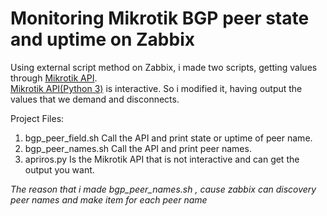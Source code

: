 # Monitoring Mikrotik BGP peer state and uptime on Zabbix
Using external script method on Zabbix, i made two scripts, getting values through [Mikrotik API](https://wiki.mikrotik.com/wiki/Manual:API_Python3).<br>
[Mikrotik API(Python 3)](https://wiki.mikrotik.com/wiki/Manual:API_Python3)  is interactive. So i modified it, having output the values that we demand and  disconnects.

Project Files:

1) bgp_peer_field.sh Call the API and print state or uptime of peer name.
2) bgp_peer_names.sh Call the API and print peer names. 
3) apriros.py Is the Mikrotik API that is not interactive and can get the output you want.


*The reason that i made bgp_peer_names.sh , cause zabbix can discovery peer names and make item for each peer name*




